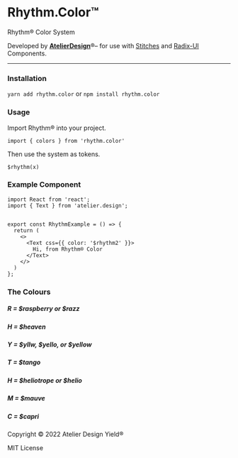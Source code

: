 # Rhythm.Color™
Rhythm® Color System

Developed by [**AtelierDesign**](https://atlrdsgn.com)®–
for use with [Stitches](https://stitches.dev) and [Radix-UI](https://www.radix-ui.com) Components.

<hr>

### Installation

`yarn add rhythm.color`
or
`npm install rhythm.color`

### Usage

Import Rhythm® into your project.

` import { colors } from 'rhythm.color' `

Then use the system as tokens.

` $rhythm(x) `

### Example Component

```tsx 
import React from 'react';
import { Text } from 'atelier.design';


export const RhythmExample = () => {
  return (
    <>
      <Text css={{ color: '$rhythm2' }}>
        Hi, from Rhythm® Color
      </Text>
    </>
  )
};

```

### The Colours

##### **R** = $raspberry or $razz
##### **H** = $heaven
##### **Y** = $yllw, $yello, or $yellow
##### **T** = $tango
##### **H** = $heliotrope or $helio
##### **M** = $mauve
##### **C** = $capri



Copyright © 2022 Atelier Design Yield®

MIT License
